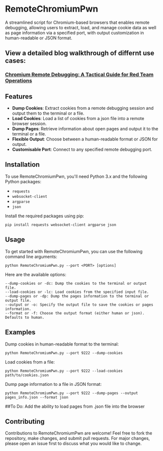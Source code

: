 # RemoteChromiumPwn
A streamlined script for Chromium-based browsers that enables remote debugging, allowing users to extract, load, and manage cookie data as well as page information via a specified port, with output customization in human-readable or JSON format.

## View a detailed blog walkthrough of differnt use cases:
### <a href="https://krptyk.com/2023/11/12/remotechromiumpwn/">Chromium Remote Debugging: A Tactical Guide for Red Team Operations</a>


## Features

- **Dump Cookies**: Extract cookies from a remote debugging session and output them to the terminal or a file.
- **Load Cookies**: Load a list of cookies from a json file into a remote browser session.
- **Dump Pages**: Retrieve information about open pages and output it to the terminal or a file.
- **Flexible Output**: Choose between a human-readable format or JSON for output.
- **Customisable Port**: Connect to any specified remote debugging port.

## Installation

To use RemoteChromiumPwn, you'll need Python 3.x and the following Python packages:
- `requests`
- `websocket-client`
- `argparse`
- `json`

Install the required packages using pip:

    pip install requests websocket-client argparse json

## Usage

To get started with RemoteChromiumPwn, you can use the following command line arguments:

    python RemoteChromiumPwn.py --port <PORT> [options]

Here are the available options:

    --dump-cookies or -dc: Dump the cookies to the terminal or output file.
    --load-cookies or -lc: Load cookies from the specified input file.
    --dump-pages or -dp: Dump the pages information to the terminal or output file.
    --output or -o: Specify the output file to save the cookies or pages information.
    --format or -f: Choose the output format (either human or json). Defaults to human.

## Examples

Dump cookies in human-readable format to the terminal:

    python RemoteChromiumPwn.py --port 9222 --dump-cookies

Load cookies from a file:

    python RemoteChromiumPwn.py --port 9222 --load-cookies path/to/cookies.json

Dump page information to a file in JSON format:

    python RemoteChromiumPwn.py --port 9222 --dump-pages --output pages_info.json --format json

##To Do:
Add the ability to load pages from .json file into the browser

## Contributing

Contributions to RemoteChromiumPwn are welcome! Feel free to fork the repository, make changes, and submit pull requests. For major changes, please open an issue first to discuss what you would like to change.

